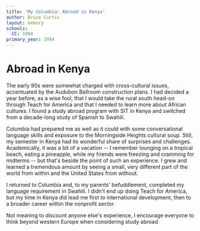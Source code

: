 ```yaml
---
title: 'My Columbia: Abroad in Kenya'
author: Bruce Curtis
layout: memory
schools:
  CC: 1994
primary_year: 1994
---
```

# Abroad in Kenya

The early 90s were somewhat charged with cross-cultural issues, accentuated by the Audubon Ballroom construction plans.  I had decided a year before, as a wise fool, that I would take the rural south head-on through Teach for America and that I needed to learn more about African cultures.  I found a study abroad program with SIT in Kenya and switched from a decade-long study of Spanish to Swahili.

Columbia had prepared me as well as it could with some conversational language skills and exposure to the Morningside Heights cultural soup.  Still, my semester in Kenya had its wonderful share of surprises and challenges.  Academically, it was a bit of a vacation -- I remember lounging on a tropical beach, eating a pineapple, while my friends were freezing and cramming for midterms -- but that's beside the point of such an experience.  I grew and learned a tremendous amount by seeing a small, very different part of the world from within and the United States from without.

I returned to Columbia and, to my parents' befuddlement, completed my language requirement in Swahili.  I didn't end up doing Teach for America, but my time in Kenya did lead me first to international development, then to a broader career within the nonprofit sector.

Not meaning to discount anyone else's experience, I encourage everyone to think beyond western Europe when considering study abroad.
